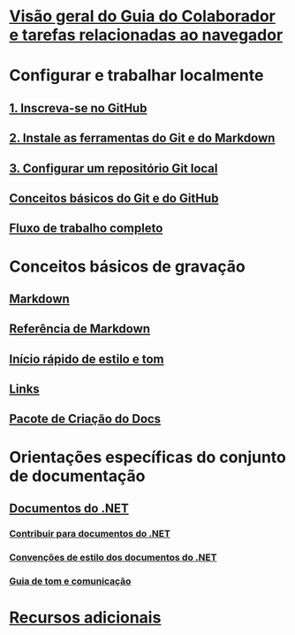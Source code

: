 # [Visão geral do Guia do Colaborador e tarefas relacionadas ao navegador](index.md)
# Configurar e trabalhar localmente
## [1. Inscreva-se no GitHub](get-started-setup-github.md)
## [2. Instale as ferramentas do Git e do Markdown](get-started-setup-tools.md)
## [3. Configurar um repositório Git local](get-started-setup-local.md)
## [Conceitos básicos do Git e do GitHub](git-github-fundamentals.md)
## [Fluxo de trabalho completo](how-to-write-workflows-major.md)
# Conceitos básicos de gravação
## [Markdown](how-to-write-use-markdown.md)
## [Referência de Markdown](markdown-reference.md)
## [Início rápido de estilo e tom](style-quick-start.md)
## [Links](how-to-write-links.md)
## [Pacote de Criação do Docs](how-to-write-docs-auth-pack.md)
# Orientações específicas do conjunto de documentação
## [Documentos do .NET](dotnet-contribute.md)
### [Contribuir para documentos do .NET](dotnet-contribute-process.md)
### [Convenções de estilo dos documentos do .NET](dotnet-style-guide.md)
### [Guia de tom e comunicação](dotnet-voice-tone.md)
# [Recursos adicionais](additional-resources.md)

<!--
## Creating new content

   <!--
     This page introduces the process to work locally on
     your own machine, following github flow.

     Content will be taken from the last two sections of
     how-to-contribute.md (writing new samples, and creating new content)
     and the how-to-write-workflows-major.md)
### Setup and clone source

   <!--
      This page will guide folks through the setup process
      through cloning the repo.

      It will have condensed versions of get-started-setup-github,
      get-started-setup-tools, and get-started-setup-local.
      
### Git and GitHub essentials

   <!--
      Explain the basics of Git and GitHub, and the GitHub flow
      process.

      Much, or all of this will be from full-workflow, and git-github-fundamentals

      The full list of repos probably doesn't belong here.
### Contribute new topics
   <!--
     Primarily new content, but will include the content from the
     how-to-write-use-markdown, style-quick-start and how-to-write-links

     Process content will also be taken from how-to-contribute.
#### Content types
#### Markdown resources
#### Tone, voice, and style

### Contribute new samples

   <!--
     Primarily new content, with some taken from how-to-contribute.

     This will also point to repo-specific guidance for samples.

     We have an important decision to make here: This contributing guide
     can contain the union of all code style rules for all different languages
     and frameworks, or it can contain the intersection (code samples must
     compile and run).

     I'm in favor of the former: Everyone writing Python should follow the Python
     guidance; everyone writing C# should follow the C# rules. Those should be
     consistent regardless of project team.

## List of documentation repositories -->

   <!--
     This will take the list of repos from git-github-fundamentals
     for the public repositories.

     Open question: How to keep this up to date?
   -->

